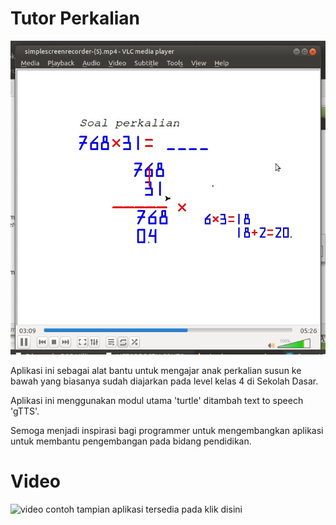 # Tutor Perkalian


![ScreenShoot](media/Screenshot.png)

Aplikasi ini sebagai alat bantu untuk mengajar anak perkalian susun ke bawah yang biasanya sudah diajarkan pada level kelas 4 di Sekolah Dasar. 

Aplikasi ini menggunakan modul utama 'turtle' ditambah text to speech 'gTTS'. 

Semoga menjadi inspirasi bagi programmer untuk mengembangkan aplikasi untuk membantu pengembangan pada bidang pendidikan.

# Video

![video contoh tampian aplikasi tersedia pada klik disini](https://www.youtube.com/watch?v=AXtv_W6w1vM)
